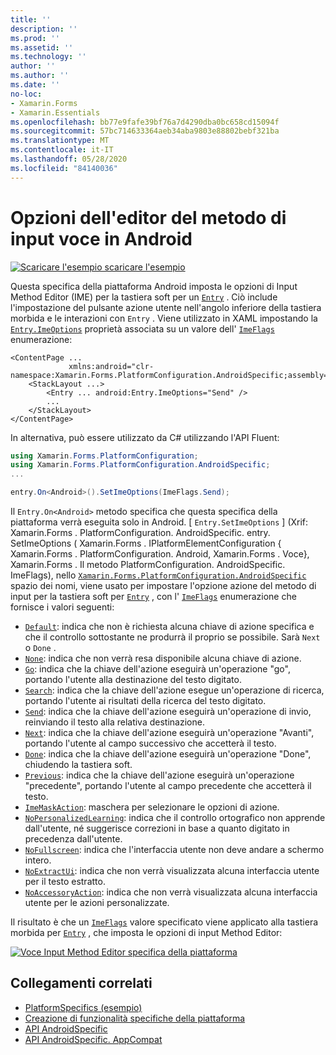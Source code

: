 ```yaml
---
title: ''
description: ''
ms.prod: ''
ms.assetid: ''
ms.technology: ''
author: ''
ms.author: ''
ms.date: ''
no-loc:
- Xamarin.Forms
- Xamarin.Essentials
ms.openlocfilehash: bb77e9fafe39bf76a7d4290dba0bc658cd15094f
ms.sourcegitcommit: 57bc714633364aeb34aba9803e88802bebf321ba
ms.translationtype: MT
ms.contentlocale: it-IT
ms.lasthandoff: 05/28/2020
ms.locfileid: "84140036"
---
```

# <a name="entry-input-method-editor-options-on-android"></a>Opzioni dell'editor del metodo di input voce in Android

[![Scaricare ](~/media/shared/download.png) l'esempio scaricare l'esempio](https://docs.microsoft.com/samples/xamarin/xamarin-forms-samples/userinterface-platformspecifics)

Questa specifica della piattaforma Android imposta le opzioni di Input Method Editor (IME) per la tastiera soft per un [`Entry`](xref:Xamarin.Forms.Entry) . Ciò include l'impostazione del pulsante azione utente nell'angolo inferiore della tastiera morbida e le interazioni con `Entry` . Viene utilizzato in XAML impostando la [`Entry.ImeOptions`](xref:Xamarin.Forms.PlatformConfiguration.AndroidSpecific.Entry.ImeOptionsProperty) proprietà associata su un valore dell' [`ImeFlags`](xref:Xamarin.Forms.PlatformConfiguration.AndroidSpecific.ImeFlags) enumerazione:

```xaml
<ContentPage ...
             xmlns:android="clr-namespace:Xamarin.Forms.PlatformConfiguration.AndroidSpecific;assembly=Xamarin.Forms.Core">
    <StackLayout ...>
        <Entry ... android:Entry.ImeOptions="Send" />
        ...
    </StackLayout>
</ContentPage>
```

In alternativa, può essere utilizzato da C# utilizzando l'API Fluent:

```csharp
using Xamarin.Forms.PlatformConfiguration;
using Xamarin.Forms.PlatformConfiguration.AndroidSpecific;
...

entry.On<Android>().SetImeOptions(ImeFlags.Send);
```

Il `Entry.On<Android>` metodo specifica che questa specifica della piattaforma verrà eseguita solo in Android. [ `Entry.SetImeOptions` ] (Xrif: Xamarin.Forms . PlatformConfiguration. AndroidSpecific. entry. SetImeOptions ( Xamarin.Forms . IPlatformElementConfiguration { Xamarin.Forms . PlatformConfiguration. Android, Xamarin.Forms . Voce}, Xamarin.Forms . Il metodo PlatformConfiguration. AndroidSpecific. ImeFlags), nello [`Xamarin.Forms.PlatformConfiguration.AndroidSpecific`](xref:Xamarin.Forms.PlatformConfiguration.AndroidSpecific) spazio dei nomi, viene usato per impostare l'opzione azione del metodo di input per la tastiera soft per [`Entry`](xref:Xamarin.Forms.Entry) , con l' [`ImeFlags`](xref:Xamarin.Forms.PlatformConfiguration.AndroidSpecific.ImeFlags) enumerazione che fornisce i valori seguenti:

- [`Default`](xref:Xamarin.Forms.PlatformConfiguration.AndroidSpecific.ImeFlags.Default): indica che non è richiesta alcuna chiave di azione specifica e che il controllo sottostante ne produrrà il proprio se possibile. Sarà `Next` o `Done` .
- [`None`](xref:Xamarin.Forms.PlatformConfiguration.AndroidSpecific.ImeFlags.None): indica che non verrà resa disponibile alcuna chiave di azione.
- [`Go`](xref:Xamarin.Forms.PlatformConfiguration.AndroidSpecific.ImeFlags.Go): indica che la chiave dell'azione eseguirà un'operazione "go", portando l'utente alla destinazione del testo digitato.
- [`Search`](xref:Xamarin.Forms.PlatformConfiguration.AndroidSpecific.ImeFlags.Search): indica che la chiave dell'azione esegue un'operazione di ricerca, portando l'utente ai risultati della ricerca del testo digitato.
- [`Send`](xref:Xamarin.Forms.PlatformConfiguration.AndroidSpecific.ImeFlags.Send): indica che la chiave dell'azione eseguirà un'operazione di invio, reinviando il testo alla relativa destinazione.
- [`Next`](xref:Xamarin.Forms.PlatformConfiguration.AndroidSpecific.ImeFlags.Next): indica che la chiave dell'azione eseguirà un'operazione "Avanti", portando l'utente al campo successivo che accetterà il testo.
- [`Done`](xref:Xamarin.Forms.PlatformConfiguration.AndroidSpecific.ImeFlags.Done): indica che la chiave dell'azione eseguirà un'operazione "Done", chiudendo la tastiera soft.
- [`Previous`](xref:Xamarin.Forms.PlatformConfiguration.AndroidSpecific.ImeFlags.Previous): indica che la chiave dell'azione eseguirà un'operazione "precedente", portando l'utente al campo precedente che accetterà il testo.
- [`ImeMaskAction`](xref:Xamarin.Forms.PlatformConfiguration.AndroidSpecific.ImeFlags.ImeMaskAction): maschera per selezionare le opzioni di azione.
- [`NoPersonalizedLearning`](xref:Xamarin.Forms.PlatformConfiguration.AndroidSpecific.ImeFlags.NoPersonalizedLearning): indica che il controllo ortografico non apprende dall'utente, né suggerisce correzioni in base a quanto digitato in precedenza dall'utente.
- [`NoFullscreen`](xref:Xamarin.Forms.PlatformConfiguration.AndroidSpecific.ImeFlags.NoFullscreen): indica che l'interfaccia utente non deve andare a schermo intero.
- [`NoExtractUi`](xref:Xamarin.Forms.PlatformConfiguration.AndroidSpecific.ImeFlags.NoExtractUi): indica che non verrà visualizzata alcuna interfaccia utente per il testo estratto.
- [`NoAccessoryAction`](xref:Xamarin.Forms.PlatformConfiguration.AndroidSpecific.ImeFlags.NoAccessoryAction): indica che non verrà visualizzata alcuna interfaccia utente per le azioni personalizzate.

Il risultato è che un [`ImeFlags`](xref:Xamarin.Forms.PlatformConfiguration.AndroidSpecific.ImeFlags) valore specificato viene applicato alla tastiera morbida per [`Entry`](xref:Xamarin.Forms.Entry) , che imposta le opzioni di input Method Editor:

[![Voce Input Method Editor specifica della piattaforma](entry-ime-options-images/entry-imeoptions.png "Voce Input Method Editor specifica della piattaforma")](entry-ime-options-images/entry-imeoptions-large.png#lightbox "Voce Input Method Editor specifica della piattaforma")

## <a name="related-links"></a>Collegamenti correlati

- [PlatformSpecifics (esempio)](https://docs.microsoft.com/samples/xamarin/xamarin-forms-samples/userinterface-platformspecifics)
- [Creazione di funzionalità specifiche della piattaforma](~/xamarin-forms/platform/platform-specifics/index.md#creating-platform-specifics)
- [API AndroidSpecific](xref:Xamarin.Forms.PlatformConfiguration.AndroidSpecific)
- [API AndroidSpecific. AppCompat](xref:Xamarin.Forms.PlatformConfiguration.AndroidSpecific.AppCompat)
